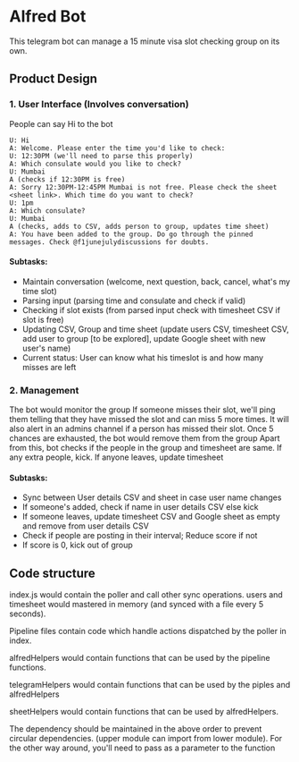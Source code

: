 # Alfred Bot

This telegram bot can manage a 15 minute visa slot checking group on its own.

## Product Design

### 1. User Interface (Involves conversation)

People can say Hi to the bot 
```
U: Hi
A: Welcome. Please enter the time you'd like to check:
U: 12:30PM (we'll need to parse this properly)
A: Which consulate would you like to check?
U: Mumbai
A (checks if 12:30PM is free)
A: Sorry 12:30PM-12:45PM Mumbai is not free. Please check the sheet <sheet link>. Which time do you want to check?
U: 1pm
A: Which consulate?
U: Mumbai
A (checks, adds to CSV, adds person to group, updates time sheet)
A: You have been added to the group. Do go through the pinned messages. Check @f1junejulydiscussions for doubts.
```

#### Subtasks:
- Maintain conversation (welcome, next question, back, cancel, what's my time slot)
- Parsing input (parsing time and consulate and check if valid)
- Checking if slot exists (from parsed input check with timesheet CSV if slot is free)
- Updating CSV, Group and time sheet (update users CSV, timesheet CSV, add user to group [to be explored], update Google sheet with new user's name)
- Current status: User can know what his timeslot is and how many misses are left

### 2. Management

The bot would monitor the group
If someone misses their slot, we'll ping them telling that they have missed the slot and can miss 5 more times.
It will also alert in an admins channel if a person has missed their slot.
Once 5 chances are exhausted, the bot would remove them from the group
Apart from this, bot checks if the people in the group and timesheet are same. If any extra people, kick. If anyone leaves, update timesheet

#### Subtasks:
- Sync between User details CSV and sheet in case user name changes
- If someone's added, check if name in user details CSV else kick
- If someone leaves, update timesheet CSV and Google sheet as empty and remove from user details CSV
- Check if people are posting in their interval; Reduce score if not
- If score is 0, kick out of group

## Code structure

index.js would contain the poller and call other sync operations.
users and timesheet would mastered in memory (and synced with a file every 5 seconds).

Pipeline files contain code which handle actions dispatched by the poller in index.

alfredHelpers would contain functions that can be used by the pipeline functions.

telegramHelpers would contain functions that can be used by the piples and alfredHelpers

sheetHelpers would contain functions that can be used by alfredHelpers.

The dependency should be maintained in the above order to prevent circular dependencies.
(upper module can import from lower module). For the other way around, you'll need to pass as a parameter to the function
